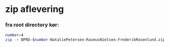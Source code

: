 # zip aflevering
### fra root directory kør:

```bash
number=4
zip -r BPRD-$number-NataliePetersen-RasmusNielsen-FrederikRosenlund.zip Assignment$number
```